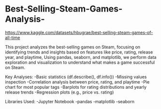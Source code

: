 # Best-Selling-Steam-Games-Analysis-

https://www.kaggle.com/datasets/hbugrae/best-selling-steam-games-of-all-time

This project analyzes the best-selling games on Steam, focusing on identifying trends and insights based on features like price, rating, release year, and playtime, Using pandas, seaborn, and matplotlib, we perform data exploration and visualization to understand what makes a game successful on Steam.

Key Analyses:
-Basic statistics (df.describe(), df.info())
-Missing values inspection
-Correlation analysis between price, rating, and playtime
-Pie chart for most popular tags
-Barplots for rating distributions and yearly release trends
-Regression plots (e.g., price vs. rating)

Libraries Used:
-Jupyter Notebook
-pandas
-matplotlib
-seaborn
